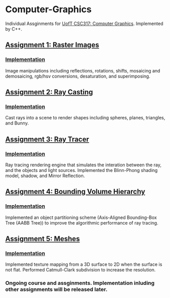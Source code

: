 # Computer-Graphics
Individual Assginments for [UofT CSC317: Computer Graphics](https://github.com/alecjacobson/computer-graphics-csc317). Implemented by C++.

## [Assignment 1: Raster Images](https://github.com/alecjacobson/computer-graphics-raster-images) 
### [Implementation](https://github.com/Zoe0123/computer-graphics-raster-images) 
Image manipulations including reflections, rotations, shifts, mosaicing and demosaicing, rgb/hsv conversions, desaturation, and superimposing. 

## [Assignment 2: Ray Casting](https://github.com/alecjacobson/computer-graphics-ray-casting) 
### [Implementation](https://github.com/Zoe0123/computer-graphics-ray-casting) 
Cast rays into a scene to render shapes including spheres, planes, triangles, and Bunny.

## [Assignment 3: Ray Tracer](https://github.com/alecjacobson/computer-graphics-ray-tracing) 
### [Implementation](https://github.com/Zoe0123/computer-graphics-ray-tracing) 
Ray tracing rendering engine that simulates the interation between the ray, and the objects and light sources. Implemented the Blinn-Phong shading model, shadow, and Mirror Reflection.

## [Assignment 4: Bounding Volume Hierarchy](https://github.com/alecjacobson/computer-graphics-bounding-volume-hierarchy)
### [Implementation](https://github.com/Zoe0123/computer-graphics-bounding-volume-hierarchy)
Implemented an object partitioning scheme (Axis-Aligned Bounding-Box Tree (AABB Tree)) to improve the algorithmic performance of ray tracing.

## [Assignment 5: Meshes](https://github.com/alecjacobson/computer-graphics-meshes) 
### [Implementation]()
Implemented texture mapping from a 3D surface to 2D when the surface is not flat. Performed Catmull-Clark subdivision to increase the resolution.

### Ongoing course and assginments. Implementation inluding other assignments will be released later.

